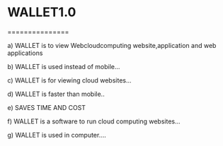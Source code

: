 # WALLET1.0
===============


a)  WALLET  is to  view   Webcloudcomputing   website,application  and web applications

b)  WALLET  is  used  instead  of  mobile...

c)  WALLET  is  for  viewing  cloud websites...

d)  WALLET  is  faster  than  mobile..

e)  SAVES  TIME AND  COST

f)  WALLET  is   a  software  to  run   cloud  computing  websites...

g) WALLET is  used  in  computer....





